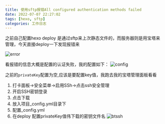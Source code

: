 ```yaml
---
title: 使用sftp报错All configured authentication methods failed
date: 2022-07-07 22:27:02
tags: [hexo, sftp]
categories: 工作日志
---
```

 之前自己配置hexo deploy 是通过sftp来上次静态文件的，而服务器则是用宝塔来管理，今天直接deploy一下发现报错来
 <!-- more -->
 ![error](https://webfan.obs.cn-south-1.myhuaweicloud.com/20220707223333.png)

 看报错的信息大概是配置的认证失败，我的配置如下：
 ![config](https://webfan.obs.cn-south-1.myhuaweicloud.com/20220707223724.png)

 之前的`privateKey`配置为空,应该是要配置key值，我跑去我的宝塔管理面板看看

 1. 打卡面板->安全菜单->启用SSh->点击ssh安全管理
 2. 开启SSH密钥登录
 3. 点击下载
 4. 放入项目_config.yml目录下
 5. 配置_config.yml
 6. 在deploy 配置privateKey值伟下载的密钥文件名
 ![btssh](https://webfan.obs.cn-south-1.myhuaweicloud.com/20220707224330.png)